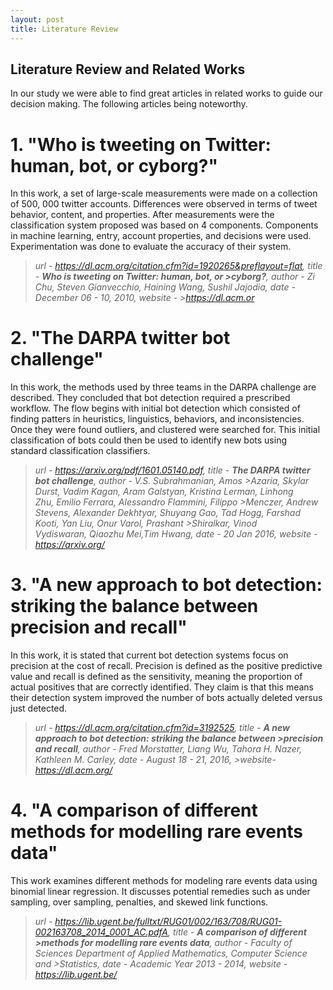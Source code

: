 ```yaml
---
layout: post
title: Literature Review
---
```

## Literature Review and Related Works

In our study we were able to find great articles in related works to guide our decision making. The following articles being noteworthy. 


# 1. "Who is tweeting on Twitter: human, bot, or cyborg?"


In this work, a set of large-scale measurements were made on a collection of 500, 000 twitter accounts. Differences were observed in terms of tweet behavior, content, and properties. After measurements were the classification system proposed was based on 4 components. Components in machine learning, entry, account properties, and decisions were used. Experimentation was done to evaluate the accuracy of their system. 


>*url - https://dl.acm.org/citation.cfm?id=1920265&preflayout=flat,  title - **Who is tweeting on Twitter: human, bot, or >cyborg?**, author - Zi Chu, Steven Gianvecchio, Haining Wang, Sushil Jajodia, date - December 06 - 10, 2010, website - >https://dl.acm.or*

# 2. "The DARPA twitter bot challenge"


In this work, the methods used by three teams in the DARPA challenge are described. They concluded that bot detection required a prescribed workflow. The flow begins with initial bot detection which consisted of finding patters in heuristics, linguistics, behaviors, and inconsistencies. Once they were found outliers, and clustered were searched for. This initial classification of bots could then be used to identify new bots using standard classification classifiers.


>*url - https://arxiv.org/pdf/1601.05140.pdf,  title - **The DARPA twitter bot challenge**, author - V.S. Subrahmanian, Amos >Azaria, Skylar Durst, Vadim Kagan, Aram Galstyan, Kristina Lerman, Linhong Zhu, Emilio Ferrara, Alessandro Flammini, Filippo >Menczer, Andrew Stevens, Alexander Dekhtyar, Shuyang Gao, Tad Hogg, Farshad Kooti, Yan Liu, Onur Varol, Prashant >Shiralkar, Vinod Vydiswaran, Qiaozhu Mei,Tim Hwang, date - 20 Jan 2016,  website - https://arxiv.org/*

# 3. "A new approach to bot detection: striking the balance between precision and recall"


In this work, it is stated that current bot detection systems focus on precision at the cost of recall. Precision is defined as the positive predictive value and recall is defined as the sensitivity, meaning the proportion of actual positives that are correctly identified. They claim is that this means their detection system improved the number of bots actually deleted versus just detected. 


>*url - https://dl.acm.org/citation.cfm?id=3192525, title - **A new approach to bot detection: striking the balance between >precision and recall**, author - Fred Morstatter, Liang Wu, Tahora H. Nazer, Kathleen M. Carley, date - August 18 - 21, 2016, >website- https://dl.acm.org/*

# 4. "A comparison of different methods for modelling rare events data"

This work examines different methods for modeling rare events data using binomial linear regression. It discusses potential remedies such as under sampling, over sampling, penalties, and skewed link functions.

>*url - https://lib.ugent.be/fulltxt/RUG01/002/163/708/RUG01-002163708_2014_0001_AC.pdfA, title - **A comparison of different >methods for modelling rare events data**, author - Faculty of Sciences Department of Applied Mathematics, Computer Science and >Statistics, date - Academic Year 2013 - 2014, website - https://lib.ugent.be/*

